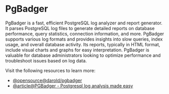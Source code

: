 # PgBadger

PgBadger is a fast, efficient PostgreSQL log analyzer and report generator. It parses PostgreSQL log files to generate detailed reports on database performance, query statistics, connection information, and more. PgBadger supports various log formats and provides insights into slow queries, index usage, and overall database activity. Its reports, typically in HTML format, include visual charts and graphs for easy interpretation. PgBadger is valuable for database administrators looking to optimize performance and troubleshoot issues based on log data.

Visit the following resources to learn more:

- [@opensource@darold/pgbadger](https://github.com/darold/pgbadger)
- [@article@PGBadger - Postgresql log analysis made easy](https://dev.to/full_stack_adi/pgbadger-postgresql-log-analysis-made-easy-54ki)
